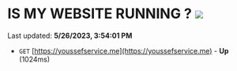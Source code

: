 # IS MY WEBSITE RUNNING ? [![](https://img.shields.io/static/v1?label=Sponsor&message=%E2%9D%A4&logo=GitHub&color=%23fe8e86)](https://github.com/sponsors/<username>)

Last updated: **5/26/2023, 3:54:01 PM**

- `GET` [https://youssefservice.me](https://youssefservice.me) - **Up** (1024ms)
